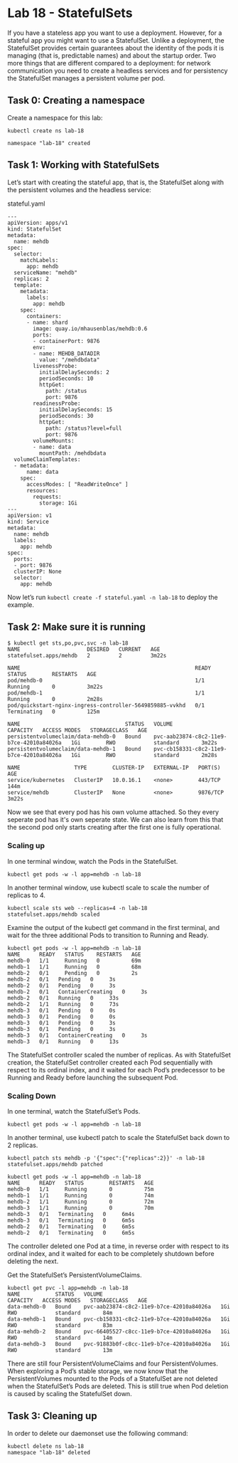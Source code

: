 # Lab 18 - StatefulSets

If you have a stateless app you want to use a deployment. However, for a stateful app you might want to use a StatefulSet. Unlike a deployment, the StatefulSet provides certain guarantees about the identity of the pods it is managing (that is, predictable names) and about the startup order. Two more things that are different compared to a deployment: for network communication you need to create a headless services and for persistency the StatefulSet manages a persistent volume per pod.

## Task 0: Creating a namespace

Create a namespace for this lab:

```
kubectl create ns lab-18

namespace "lab-18" created
```

## Task 1: Working with StatefulSets

Let’s start with creating the stateful app, that is, the StatefulSet along with the persistent volumes and the headless service:

stateful.yaml

```
---
apiVersion: apps/v1
kind: StatefulSet
metadata:
  name: mehdb
spec:
  selector:
    matchLabels:
      app: mehdb
  serviceName: "mehdb"
  replicas: 2
  template:
    metadata:
      labels:
        app: mehdb
    spec:
      containers:
      - name: shard
        image: quay.io/mhausenblas/mehdb:0.6
        ports:
        - containerPort: 9876
        env:
        - name: MEHDB_DATADIR
          value: "/mehdbdata"
        livenessProbe:
          initialDelaySeconds: 2
          periodSeconds: 10
          httpGet:
            path: /status
            port: 9876
        readinessProbe:
          initialDelaySeconds: 15
          periodSeconds: 30
          httpGet:
            path: /status?level=full
            port: 9876
        volumeMounts:
        - name: data
          mountPath: /mehdbdata
  volumeClaimTemplates:
  - metadata:
      name: data
    spec:
      accessModes: [ "ReadWriteOnce" ]
      resources:
        requests:
          storage: 1Gi
---
apiVersion: v1
kind: Service
metadata:
  name: mehdb
  labels:
    app: mehdb
spec:
  ports:
  - port: 9876
  clusterIP: None
  selector:
    app: mehdb
```

Now let’s run `kubectl create -f stateful.yaml -n lab-18` to deploy the example.

## Task 2: Make sure it is running

```
$ kubectl get sts,po,pvc,svc -n lab-18
NAME                     DESIRED   CURRENT   AGE
statefulset.apps/mehdb   2         2         3m22s

NAME                                                       READY   STATUS        RESTARTS   AGE
pod/mehdb-0                                                1/1     Running       0          3m22s
pod/mehdb-1                                                1/1     Running       0          2m28s
pod/quickstart-nginx-ingress-controller-5649859885-vvkhd   0/1     Terminating   0          125m

NAME                                 STATUS   VOLUME                                     CAPACITY   ACCESS MODES   STORAGECLASS   AGE
persistentvolumeclaim/data-mehdb-0   Bound    pvc-aab23874-c8c2-11e9-b7ce-42010a84026a   1Gi        RWO            standard       3m22s
persistentvolumeclaim/data-mehdb-1   Bound    pvc-cb158331-c8c2-11e9-b7ce-42010a84026a   1Gi        RWO            standard       2m28s

NAME                 TYPE        CLUSTER-IP   EXTERNAL-IP   PORT(S)    AGE
service/kubernetes   ClusterIP   10.0.16.1    <none>        443/TCP    144m
service/mehdb        ClusterIP   None         <none>        9876/TCP   3m22s
```

Now we see that every pod has his own volume attached. So they every seperate pod has it's own seperate state.
We can also learn from this that the second pod only starts creating after the first one is fully operational.

### Scaling up

In one terminal window, watch the Pods in the StatefulSet.
```
kubectl get pods -w -l app=mehdb -n lab-18
```
In another terminal window, use kubectl scale to scale the number of replicas to 4.
```
kubectl scale sts web --replicas=4 -n lab-18
statefulset.apps/mehdb scaled
```
Examine the output of the kubectl get command in the first terminal, and wait for the three additional Pods to transition to Running and Ready.

```
kubectl get pods -w -l app=mehdb -n lab-18
NAME      READY   STATUS    RESTARTS   AGE
mehdb-0   1/1     Running   0          69m
mehdb-1   1/1     Running   0          68m
mehdb-2   0/1     Pending   0          2s
mehdb-2   0/1   Pending   0     3s
mehdb-2   0/1   Pending   0     3s
mehdb-2   0/1   ContainerCreating   0     3s
mehdb-2   0/1   Running   0     33s
mehdb-2   1/1   Running   0     73s
mehdb-3   0/1   Pending   0     0s
mehdb-3   0/1   Pending   0     0s
mehdb-3   0/1   Pending   0     3s
mehdb-3   0/1   Pending   0     3s
mehdb-3   0/1   ContainerCreating   0     3s
mehdb-3   0/1   Running   0     13s
```

The StatefulSet controller scaled the number of replicas. As with StatefulSet creation, the StatefulSet controller created each Pod sequentially with respect to its ordinal index, and it waited for each Pod’s predecessor to be Running and Ready before launching the subsequent Pod.

### Scaling Down

In one terminal, watch the StatefulSet’s Pods.
```
kubectl get pods -w -l app=mehdb -n lab-18
```
In another terminal, use kubectl patch to scale the StatefulSet back down to 2 replicas.
```
kubectl patch sts mehdb -p '{"spec":{"replicas":2}}' -n lab-18
statefulset.apps/mehdb patched
```

```
kubectl get pods -w -l app=mehdb -n lab-18
NAME      READY   STATUS        RESTARTS   AGE
mehdb-0   1/1     Running       0          75m
mehdb-1   1/1     Running       0          74m
mehdb-2   1/1     Running       0          72m
mehdb-3   1/1     Running       0          70m
mehdb-3   0/1   Terminating   0     6m4s
mehdb-3   0/1   Terminating   0     6m5s
mehdb-2   0/1   Terminating   0     6m5s
mehdb-2   0/1   Terminating   0     6m5s
```
The controller deleted one Pod at a time, in reverse order with respect to its ordinal index, and it waited for each to be completely shutdown before deleting the next.

Get the StatefulSet’s PersistentVolumeClaims.

```
kubectl get pvc -l app=mehdb -n lab-18
NAME           STATUS   VOLUME                                     CAPACITY   ACCESS MODES   STORAGECLASS   AGE
data-mehdb-0   Bound    pvc-aab23874-c8c2-11e9-b7ce-42010a84026a   1Gi        RWO            standard       84m
data-mehdb-1   Bound    pvc-cb158331-c8c2-11e9-b7ce-42010a84026a   1Gi        RWO            standard       83m
data-mehdb-2   Bound    pvc-66405527-c8cc-11e9-b7ce-42010a84026a   1Gi        RWO            standard       14m
data-mehdb-3   Bound    pvc-91883b0f-c8cc-11e9-b7ce-42010a84026a   1Gi        RWO            standard       13m
```

There are still four PersistentVolumeClaims and four PersistentVolumes. When exploring a Pod’s stable storage, we now know that the PersistentVolumes mounted to the Pods of a StatefulSet are not deleted when the StatefulSet’s Pods are deleted. This is still true when Pod deletion is caused by scaling the StatefulSet down.

## Task 3: Cleaning up

In order to delete our daemonset use the following command:

```
kubectl delete ns lab-18
namespace "lab-18" deleted
```
